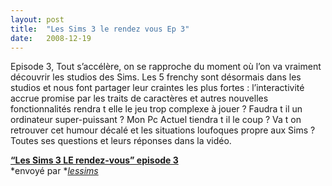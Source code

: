 ```yaml
---
layout:	post
title:	"Les Sims 3 le rendez vous Ep 3"
date:	2008-12-19
---
```


  Episode 3, Tout s’accélère, on se rapproche du moment où l’on va vraiment découvrir les studios des Sims. Les 5 frenchy sont désormais dans les studios et nous font partager leur craintes les plus fortes : l’interactivité accrue promise par les traits de caractères et autres nouvelles fonctionnalités rendra t elle le jeu trop complexe à jouer ? Faudra t il un ordinateur super-puissant ? Mon Pc Actuel tiendra t il le coup ? Va t on retrouver cet humour décalé et les situations loufoques propre aux Sims ? Toutes ses questions et leurs réponses dans la vidéo.

[**“Les Sims 3 LE rendez-vous” episode 3**](http://www.dailymotion.com/video/x7qsvd_les-sims-3-le-rendezvous-episode-3_videogames)  
*envoyé par *[*lessims*](http://www.dailymotion.com/lessims)

  